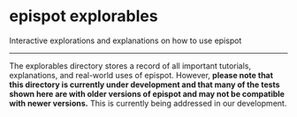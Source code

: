 # epispot explorables
Interactive explorations and explanations on how to use epispot

---
The explorables directory stores a record of all important tutorials, explanations,
and real-world uses of epispot. However, **please note that this directory is currently 
under development and that many of the tests shown here are with older versions of 
epispot and may not be compatible with newer versions.** This is currently being 
addressed in our development.